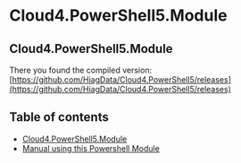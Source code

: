 # Cloud4.PowerShell5.Module

## Cloud4.PowerShell5.Module

There you found the compiled version: [https://github.com/HiagData/Cloud4.PowerShell5/releases](https://github.com/HiagData/Cloud4.PowerShell5/releases)

## Table of contents

* [Cloud4.PowerShell5.Module](./)
* [Manual using this Powershell Module](manual-using-this-powershell-module.md)

